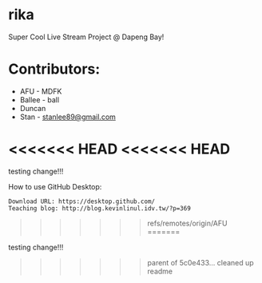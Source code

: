 # rika
Super Cool Live Stream Project @ Dapeng Bay!

# Contributors:
- AFU - MDFK
- Ballee - ball
- Duncan
- Stan - stanlee89@gmail.com



<<<<<<< HEAD
<<<<<<< HEAD
=======
testing change!!!


How to use GitHub Desktop:

	Download URL: https://desktop.github.com/
	Teaching blog: http://blog.kevinlinul.idv.tw/?p=369
>>>>>>> refs/remotes/origin/AFU
=======

testing change!!!



>>>>>>> parent of 5c0e433... cleaned up readme
